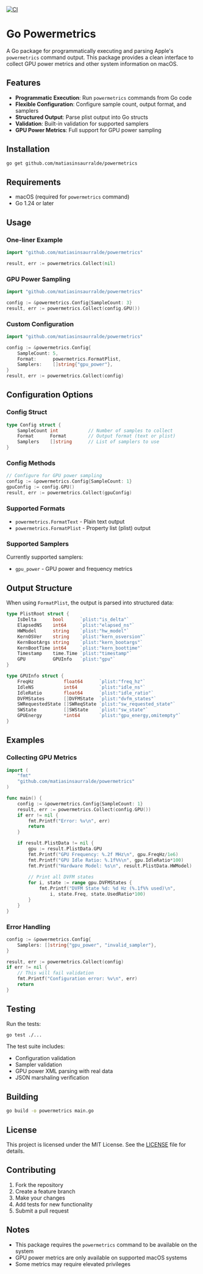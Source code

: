 [![CI](https://github.com/matiasinsaurralde/powermetrics/actions/workflows/ci.yml/badge.svg)](https://github.com/matiasinsaurralde/powermetrics/actions/workflows/ci.yml)

# Go Powermetrics

A Go package for programmatically executing and parsing Apple's `powermetrics` command output. This package provides a clean interface to collect GPU power metrics and other system information on macOS.

## Features

- **Programmatic Execution**: Run `powermetrics` commands from Go code
- **Flexible Configuration**: Configure sample count, output format, and samplers
- **Structured Output**: Parse plist output into Go structs
- **Validation**: Built-in validation for supported samplers
- **GPU Power Metrics**: Full support for GPU power sampling

## Installation

```bash
go get github.com/matiasinsaurralde/powermetrics
```

## Requirements

- macOS (required for `powermetrics` command)
- Go 1.24 or later

## Usage

### One-liner Example

```go
import "github.com/matiasinsaurralde/powermetrics"

result, err := powermetrics.Collect(nil)
```

### GPU Power Sampling

```go
import "github.com/matiasinsaurralde/powermetrics"

config := &powermetrics.Config{SampleCount: 3}
result, err := powermetrics.Collect(config.GPU())
```

### Custom Configuration

```go
import "github.com/matiasinsaurralde/powermetrics"

config := &powermetrics.Config{
    SampleCount: 5,
    Format:      powermetrics.FormatPlist,
    Samplers:    []string{"gpu_power"},
}
result, err := powermetrics.Collect(config)
```

## Configuration Options

### Config Struct

```go
type Config struct {
    SampleCount int           // Number of samples to collect
    Format      Format        // Output format (text or plist)
    Samplers    []string      // List of samplers to use
}
```

### Config Methods

```go
// Configure for GPU power sampling
config := &powermetrics.Config{SampleCount: 1}
gpuConfig := config.GPU()
result, err := powermetrics.Collect(gpuConfig)
```

### Supported Formats

- `powermetrics.FormatText` - Plain text output
- `powermetrics.FormatPlist` - Property list (plist) output

### Supported Samplers

Currently supported samplers:
- `gpu_power` - GPU power and frequency metrics

## Output Structure

When using `FormatPlist`, the output is parsed into structured data:

```go
type PlistRoot struct {
    IsDelta      bool      `plist:"is_delta"`
    ElapsedNS    int64     `plist:"elapsed_ns"`
    HWModel      string    `plist:"hw_model"`
    KernOSVer    string    `plist:"kern_osversion"`
    KernBootArgs string    `plist:"kern_bootargs"`
    KernBootTime int64     `plist:"kern_boottime"`
    Timestamp    time.Time `plist:"timestamp"`
    GPU          GPUInfo   `plist:"gpu"`
}

type GPUInfo struct {
    FreqHz           float64      `plist:"freq_hz"`
    IdleNS           int64        `plist:"idle_ns"`
    IdleRatio        float64      `plist:"idle_ratio"`
    DVFMStates       []DVFMState  `plist:"dvfm_states"`
    SWRequestedState []SWReqState `plist:"sw_requested_state"`
    SWState          []SWState    `plist:"sw_state"`
    GPUEnergy        *int64       `plist:"gpu_energy,omitempty"`
}
```

## Examples

### Collecting GPU Metrics

```go
import (
    "fmt"
    "github.com/matiasinsaurralde/powermetrics"
)

func main() {
    config := &powermetrics.Config{SampleCount: 1}
    result, err := powermetrics.Collect(config.GPU())
    if err != nil {
        fmt.Printf("Error: %v\n", err)
        return
    }

    if result.PlistData != nil {
        gpu := result.PlistData.GPU
        fmt.Printf("GPU Frequency: %.2f MHz\n", gpu.FreqHz/1e6)
        fmt.Printf("GPU Idle Ratio: %.1f%%\n", gpu.IdleRatio*100)
        fmt.Printf("Hardware Model: %s\n", result.PlistData.HWModel)
        
        // Print all DVFM states
        for i, state := range gpu.DVFMStates {
            fmt.Printf("DVFM State %d: %d Hz (%.1f%% used)\n", 
                i, state.Freq, state.UsedRatio*100)
        }
    }
}
```

### Error Handling

```go
config := &powermetrics.Config{
    Samplers: []string{"gpu_power", "invalid_sampler"},
}

result, err := powermetrics.Collect(config)
if err != nil {
    // This will fail validation
    fmt.Printf("Configuration error: %v\n", err)
    return
}
```

## Testing

Run the tests:

```bash
go test ./...
```

The test suite includes:
- Configuration validation
- Sampler validation
- GPU power XML parsing with real data
- JSON marshaling verification

## Building

```bash
go build -o powermetrics main.go
```

## License

This project is licensed under the MIT License. See the [LICENSE](LICENSE) file for details.

## Contributing

1. Fork the repository
2. Create a feature branch
3. Make your changes
4. Add tests for new functionality
5. Submit a pull request

## Notes

- This package requires the `powermetrics` command to be available on the system
- GPU power metrics are only available on supported macOS systems
- Some metrics may require elevated privileges 